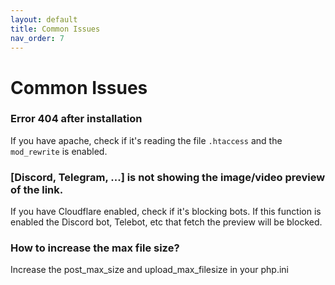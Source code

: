 ```yaml
---
layout: default
title: Common Issues
nav_order: 7
---
```


# Common Issues

### Error 404 after installation
If you have apache, check if it's reading the file `.htaccess` and the `mod_rewrite` is enabled.

### [Discord, Telegram, ...] is not showing the image/video preview of the link.
If you have Cloudflare enabled, check if it's blocking bots. If this function is enabled the Discord bot, Telebot, etc that fetch the preview will be blocked.

### How to increase the max file size?
Increase the post_max_size and upload_max_filesize in your php.ini